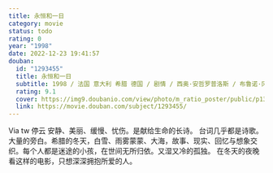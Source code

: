 ```yaml
---
title: 永恒和一日
category: movie
status: todo
rating: 0
year: "1998"
date: 2022-12-23 19:41:57
douban:
  id: "1293455"
  title: 永恒和一日
  subtitle: 1998 / 法国 意大利 希腊 德国 / 剧情 / 西奥·安哲罗普洛斯 / 布鲁诺·冈茨 伊莎贝拉·雷纳德
  rating: 9.1
  cover: https://img9.doubanio.com/view/photo/m_ratio_poster/public/p1391839595.jpg
  link: https://movie.douban.com/subject/1293455/
---
```


Via tw 停云 安静、美丽、缓慢、忧伤。是献给生命的长诗。
台词几乎都是诗歌。
大量的旁白。希腊的冬天，白雪、雨雾蒙蒙、大海，故事、现实、回忆与想象交织。每个人都是迷途的小孩，在世间无所归依。又湿又冷的孤独。
在冬天的夜晚看这样的电影，只想深深拥抱所爱的人。